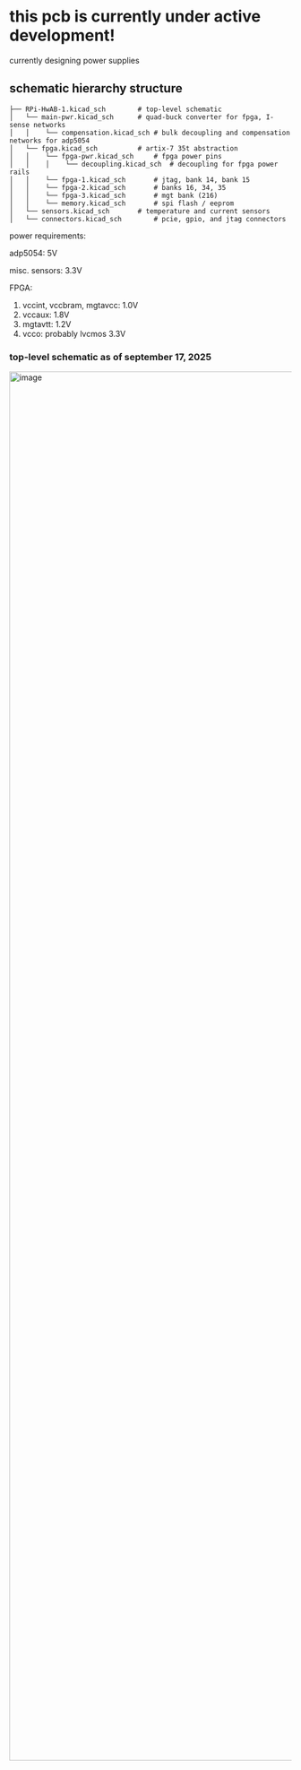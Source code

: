 # this pcb is currently under active development!
currently designing power supplies

## schematic hierarchy structure
```
├── RPi-HwAB-1.kicad_sch		# top-level schematic
│   └── main-pwr.kicad_sch		# quad-buck converter for fpga, I-sense networks
│   │	 └── compensation.kicad_sch	# bulk decoupling and compensation networks for adp5054
│   └── fpga.kicad_sch			# artix-7 35t abstraction
│   │    └── fpga-pwr.kicad_sch		# fpga power pins
│   │    │    └── decoupling.kicad_sch	# decoupling for fpga power rails
│   │    └── fpga-1.kicad_sch		# jtag, bank 14, bank 15
│   │    └── fpga-2.kicad_sch		# banks 16, 34, 35
│   │    └── fpga-3.kicad_sch		# mgt bank (216)
│   │    └── memory.kicad_sch		# spi flash / eeprom
│   └── sensors.kicad_sch		# temperature and current sensors
│   └── connectors.kicad_sch		# pcie, gpio, and jtag connectors
```


power requirements:

adp5054: 5V

misc. sensors: 3.3V

FPGA:
  1. vccint, vccbram, mgtavcc: 1.0V
  2. vccaux: 1.8V
  3. mgtavtt: 1.2V
  4. vcco: probably lvcmos 3.3V

### top-level schematic as of september 17, 2025
<img width="3507" height="2480" alt="image" src="https://github.com/user-attachments/assets/e3aa4854-88a9-4cb2-9c30-42b6e4c14104" />
